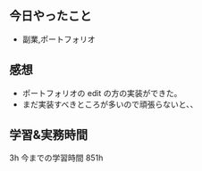 ## 今日やったこと

- 副業,ポートフォリオ

## 感想

- ポートフォリオの edit の方の実装ができた。
- まだ実装すべきところが多いので頑張らないと、、

## 学習&実務時間

3h
今までの学習時間 851h
